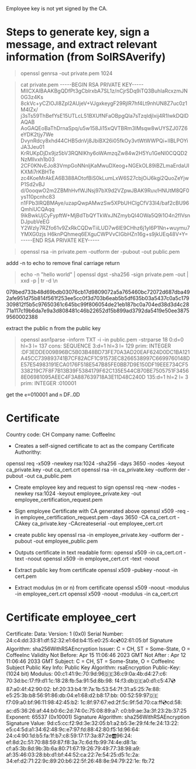 Employee key is not yet signed by the CA.

# Steps to generate key, sign a message, and extract relevant information (from SolRSAverify)
> openssl genrsa -out private.pem 1024

> cat private.pem
-----BEGIN RSA PRIVATE KEY-----
MIICXAIBAAKBgQDfPt3gCblrxbA7SL1z/nCjrSDq9iTQ3BuhIaRcxzmJN0G3z4Ks
8ckVc+yCZlOJl8Zpl2AUjeV+VJgxkeygF29RjlR7hf4Lt9nhUN8Z7uc0z1M4IZx/
j3sTs59ThBefYsE15UTLcL51BXUfNFaOBpgQla7sTzqIdjlxij4R1IwkDQIDAQAB
AoGAQEoBaThDrnaSpq/u5w158Ji15xQVTBRm3IMsqw8wUYSZJ07Z6eYDK2tjy7We
DvynRdcy8xhd44CHB5dnVj8JbiBX26i05fkOy3vtWtWWPQi+lIBLPOYiJA3Jeu01
KrRUKpDjDx9jz5bV3RQNIKhy6oWAmzqZw84w2H5Yu1GeNl0CQQD2NzMllvxh1b03
2CF0KNvEJo83VmpGoNNnljKaMwuDXeog+NGEkOL89iBZLmaErdaUIKXMi7rKBHTe
zc4KoeMrAkEA6B388AOtofBiS0kLumLxW6S27cbjOiJ6kgi2QuoZeYjwP1Sd2vBJ
d/0ooqwO2m2ZBMhHvfWJNsj97bX9d2VZpwJBAK9Ruv/HNUtM8QF0ys110pcnhc83
n1FPb3lRQBMAye/uzapQwpAMwzSw5XPbUHClgCfV33l4/baf2cBU96QmhiUCQAqq
9ikBwkUjCyFypftW+MjBdTbQYTkWxJNZmybQI4OWa5Q9i1O4n2fIVsnDJpubVeEG
Y2Wzly7RZfo61v9ZxRkCQDwTiiLUD7w6IE9CHhz6j1yI6P1Nn+wuymu7YMXG0zjs
H6knPQhmeq6EXguCWPVvCIGbHZn16g+s9jkUEq48V+Y=
-----END RSA PRIVATE KEY-----

> openssl rsa -in private.pem -outform der -pubout -out public.pem

 addd -n to echo to remove final carriage return
> echo -n "hello world" | openssl dgst -sha256 -sign private.pem -out | xxd -p | tr -d \\n

079bed733b48d69bdb03076cb17d9809072a5a765460bc72072d687dba492afe951d75b814f561f253ee5cc0f3d703b6eab5b5df635b03a5437c0a5c179309812f5b5c97650361c645bc99f806054de21eb187bc0a704ed38d3d4c2871a117c19b6da7e9a3d808481c46b22652d15b899ad3792da5419e50ee38759560002388

extract the public n from the public key
> openssl asn1parse -inform TXT -i -in public.pem -strparse 18
    0:d=0  hl=3 l= 137 cons: SEQUENCE
    3:d=1  hl=3 l= 129 prim:  INTEGER           :DF3EDDE009B96BC5B03B48BD73FE70A3AD20EAF624D0DC1BA121A45CC739893741B7CF82ACF1C91573EC8266538997C6699760148DE57E54983191ECA0176F518E547B85FE0BB7D9E150DF19EEE734CF5338219C7F8F7B13B39F5384179F62C135E544CB70BE7505751F34568E06981095AEEC4F3A887639718A3E11D48C240D
    135:d=1  hl=2 l=   3 prim:  INTEGER           :010001

get the `e`=010001 and `n` DF..0D


# Certificate

Country code: CH
Company name: CoffeeInc

- Creates a self-signed certificate to act as the company Certificate Authorithy:

openssl req -x509 -newkey rsa:1024 -sha256 -days 3650 -nodes -keyout ca_private.key -out ca_cert.crt
openssl rsa -in ca_private.key -outform der -pubout -out ca_public.pem


- Create employee key and request to sign
openssl req -new -nodes -newkey rsa:1024 -keyout employee_private.key -out employee_certification_request.pem

- Sign employee Certificate with CA generated above
openssl x509 -req -in employee_certification_request.pem -days 3650 -CA ca_cert.crt -CAkey ca_private.key -CAcreateserial -out employee_cert.crt

- create public key
openssl rsa -in employee_private.key -outform der -pubout -out employee_public.pem

- Outputs certificate in text readable form:
openssl x509 -in ca_cert.crt -text -noout
openssl x509 -in employee_cert.crt -text -noout

- Extract public key from certificate
openssl x509 -pubkey -noout -in cert.pem

- Extract modulus (m or n) from certificate
openssl x509 -noout -modulus -in employee_cert.crt 
openssl x509 -noout -modulus -in ca_cert.crt 

# Certificate employee_cert
Certificate:
    Data:
        Version: 1 (0x0)
        Serial Number:
            24:c4:dd:33:81:df:52:32:e1:6d:b4:15:e0:25:4c:cd:02:61:05:bf
        Signature Algorithm: sha256WithRSAEncryption
        Issuer: C = CH, ST = Some-State, O = CoffeeInc
        Validity
            Not Before: Apr 15 11:06:46 2023 GMT
            Not After : Apr 12 11:06:46 2033 GMT
        Subject: C = CH, ST = Some-State, O = CoffeeInc
        Subject Public Key Info:
            Public Key Algorithm: rsaEncryption
                Public-Key: (1024 bit)
                Modulus:
                    00:c1:41:9c:70:9d:96:de:36:c9:0a:4b:d4:27:c6:
                    70:3d:bc:17:f9:d1:1c:18:28:fb:5a:91:5d:8b:98:
                    f4:f3:db:de:a0:d1:c5:47:cd:87:a0:4f:42:90:02:
                    bf:20:33:b4:1f:7a:1b:53:54:7f:31:a5:25:7e:88:
                    e5:25:3b:b8:56:91:86:db:04:e1:68:d2:b8:17:bb:
                    00:52:59:97:de:f7:09:a0:bf:96:11:98:42:45:b2:
                    1c:8f:97:67:ed:2f:5c:9f:5d:70:ca:ff:cd:cd:58:
                    ac:d5:36:26:af:44:b0:6c:2d:74:0c:75:08:89:a7:
                    c0:b9:ae:3a:3f:23:2b:37:25
                Exponent: 65537 (0x10001)
    Signature Algorithm: sha256WithRSAEncryption
    Signature Value:
        9d:c5:cc:f2:9d:3e:32:05:b1:a2:b5:3e:29:f4:fe:24:13:22:
        e5:c4:5d:a1:34:62:48:9c:e7:97:fd:88:42:80:f5:1d:96:64:
        24:c4:90:1d:b5:fa:1f:b7:c8:59:17:17:3a:87:2e:ab:96:24:
        ef:8d:2c:51:70:88:59:87:f8:3a:7c:6d:fb:99:74:4e:d8:1a:
        cf:a5:3b:8d:9b:3b:6a:80:71:67:19:26:79:49:77:38:98:a9:
        af:35:46:03:28:bb:d1:bf:44:52:ca:22:7e:54:25:d5:1c:2a:
        34:ef:d2:71:22:9c:89:20:b6:22:5f:26:48:8e:94:79:22:1e:
        fb:72